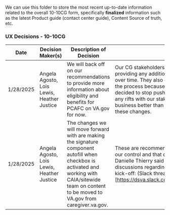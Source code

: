 We can use this folder to store the most recent up-to-date information related to the overall 10-10CG form, specifically **finalized** information such as the latest Product guide (contact center guide), Content Source of truth, etc.

### UX Decisions - 10-10CG

| Date | Decision Maker(s) | Description of Decision | Rationale |
|------|-------------------|-------------------------|-----------|
| 1/28/2025 | Angela Agosto, Lois Lewis, Heather Justice | We will back off on our recommendations to provide more information about eligibility and benefits for PCAFC on VA.gov for now. | Our CG stakeholders have firmly stated that they are not interested in providing any additional info about eligibility since this can change over time. They also do not want to provide any additional info about the process because it can vary depending on each specific case. We decided to stop pushing on these recommendations so as to not cause any rifts with our stakeholders and to be respectful that they know the business better than us and have their reasons for not wanting to make these changes. |
| 1/28/2025 | Angela Agosto, Lois Lewis, Heather Justice | The changes we will move forward with are making the signature component autofill when checkbox is activated and working with CAIA/sitewide team on content to be moved to VA.gov from caregiver.va.gov. | These are recommendations from our 2024 research that are within our control and that our stakeholders have not pushed back on. Danielle Thierry said she will involve the health enrollment team in discussions regarding migration of caregiver.va.gov content after kick-off: (Slack thread)[https://dsva.slack.com/archives/C52CL1PKQ/p1738168334317419]|

